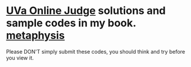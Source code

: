 # [UVa Online Judge](https://uva.onlinejudge.org/) solutions and sample codes in my book. [metaphysis](http://uhunt.onlinejudge.org/id/95895)
Please DON'T simply submit these codes, you should think and try before you view it.

